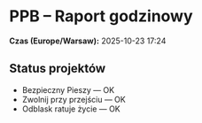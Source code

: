# PPB – Raport godzinowy
**Czas (Europe/Warsaw):** 2025-10-23 17:24

## Status projektów
- Bezpieczny Pieszy — OK
- Zwolnij przy przejściu — OK
- Odblask ratuje życie — OK

